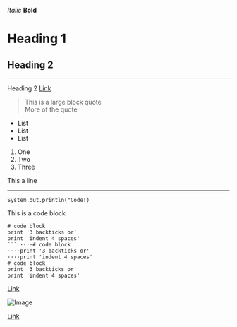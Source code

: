 
*Italic*
**Bold**
# Heading 1


## Heading 2	
---------	
Heading 2
[Link](http://pokemon.com)

> This is a large block quote	
> More of the quote

* List
* List
* List

1. One
2. Two
3. Three


This a line

---	


`System.out.println("Code!)` 

This is a code block

```
# code block
print '3 backticks or'
print 'indent 4 spaces'
```	····# code block
····print '3 backticks or'
····print 'indent 4 spaces'	
# code block
print '3 backticks or'
print 'indent 4 spaces'
```

[Link][1]

![Image][3]

[Link][2]

[1]: http://pokemon.com
[2]: http://pokemon.com
[3]: hhttps://via.placeholder.com/150
